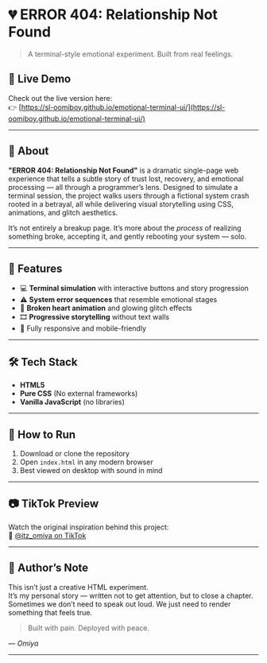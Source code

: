 # 💔 ERROR 404: Relationship Not Found

> A terminal-style emotional experiment. Built from real feelings.

## 🔗 Live Demo

Check out the live version here:  
👉 [https://sl-oomiboy.github.io/emotional-terminal-ui/](https://sl-oomiboy.github.io/emotional-terminal-ui/)


---

## 🧠 About

**"ERROR 404: Relationship Not Found"** is a dramatic single-page web experience that tells a subtle story of trust lost, recovery, and emotional processing — all through a programmer’s lens. Designed to simulate a terminal session, the project walks users through a fictional system crash rooted in a betrayal, all while delivering visual storytelling using CSS, animations, and glitch aesthetics.

It’s not entirely a breakup page. It’s more about the *process* of realizing something broke, accepting it, and gently rebooting your system — solo.

---

## 🎯 Features

- 💻 **Terminal simulation** with interactive buttons and story progression  
- ⚠️ **System error sequences** that resemble emotional stages  
- 🖤 **Broken heart animation** and glowing glitch effects  
- 🎞️ **Progressive storytelling** without text walls  
- 📱 Fully responsive and mobile-friendly

---

## 🛠️ Tech Stack

- **HTML5**
- **Pure CSS** (No external frameworks)
- **Vanilla JavaScript** (no libraries)

---

## 🚀 How to Run

1. Download or clone the repository  
2. Open `index.html` in any modern browser  
3. Best viewed on desktop with sound in mind  

---

## 📷 TikTok Preview

Watch the original inspiration behind this project:  
🎥 [@itz_omiya on TikTok](https://www.tiktok.com/@itz_omiya/video/7530466124392156424)

---

## 📌 Author’s Note

This isn’t just a creative HTML experiment.  
It’s my personal story — written not to get attention, but to close a chapter.  
Sometimes we don’t need to speak out loud. We just need to render something that feels true.

> Built with pain. Deployed with peace.

— *Omiya*

---



